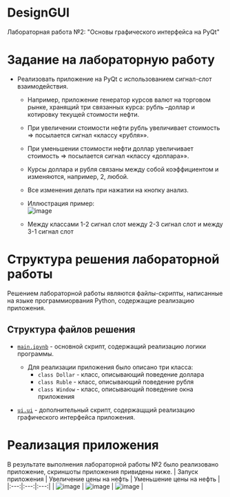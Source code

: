 # DesignGUI
Лабораторная работа №2: "Основы графического интерфейса на PyQt"

# Задание на лабораторную работу
* Реализовать приложение на PyQt с использованием сигнал-слот взаимодействия.
    * Например, приложение генератор курсов валют на торговом рынке, хранящий три связанных курса: рубль –доллар и котировку текущей стоимости нефти.
    * При увеличении стоимости нефти рубль увеличивает стоимость => посылается сигнал «классу «рубля»».
    * При уменьшении стоимости нефти доллар увеличивает стоимость => посылается сигнал «классу «доллара»».
    * Курсы доллара и рубля связаны между собой коэффициентом и изменяются, например, 2, любой.
    * Все изменения делать при нажатии на кнопку анализ.
    * Иллюстрация пример:<br>
 ![image](https://github.com/SashkaShashka/GUI/assets/62326372/03ba33e0-6eee-485c-8e00-8601dd522245) </br>

    * Между классами 1-2 сигнал слот между 2-3 сигнал слот и между 3-1 сигнал слот
# Структура решения лабораторной работы

Решением лабораторной работы являются файлы-скрипты, написанные на языке программиорвания Python, содержащие реализацию приложения.

## Структура файлов решения
- [`main.ipynb`](https://github.com/SashkaShashka/GUI/blob/main/Lab_2/main.ipynb) - основной скрипт, содержащий реализацию логики программы. <br>
    * Для реализации приложения было описано три класса:
        + `class Dollar` - класс, описывающий поведение доллара
        + `class Ruble` - класс, описывающий поведение рубля
        + `class Window` - класс, описывающий поведение окна приложения

- [`ui.ui`](https://github.com/SashkaShashka/GUI/blob/main/Lab_2/ui.ui) - дополнительный скрипт, содержащщий реализацию графического интерфейса приложения.

# Реализация приложения

В результате выполнения лабораторной работы №2 было реализовано приложение, скриншоты приложения привидены ниже.
| Запуск приложения | Увеличение цены на нефть | Уменьшение цены на нефть |
|:---:|:---:|:---:|
| ![image](https://github.com/SashkaShashka/GUI/assets/62326372/1cf78006-c07e-498c-a387-caa2bf96c819) | ![image](https://github.com/SashkaShashka/GUI/assets/62326372/b51147e6-1e69-4470-b552-d1d846375fda) | ![image](https://github.com/SashkaShashka/GUI/assets/62326372/5daafbab-a97d-461b-8f08-eb0f4ca2edb2) |

